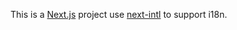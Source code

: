 This is a [Next.js](https://nextjs.org/) project use [next-intl](https://next-intl-docs.vercel.app/) to support i18n.
